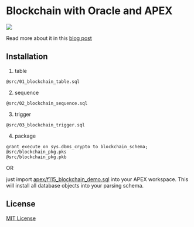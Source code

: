 # Blockchain with Oracle and APEX

![](https://blogdanielhochleitner.files.wordpress.com/2017/10/blockchain_demo.gif)

Read more about it in this [blog post](https://blog.danielhochleitner.de/2017/10/10/blockchain-with-oracle-and-apex/)


## Installation

1. table
```
@src/01_blockchain_table.sql
```

2. sequence
```
@src/02_blockchain_sequence.sql
```

3. trigger
```
@src/03_blockchain_trigger.sql
```

4. package
```
grant execute on sys.dbms_crypto to blockchain_schema;
@src/blockchain_pkg.pks
@src/blockchain_pkg.pkb
```

OR

just import [apex/f115_blockchain_demo.sql](https://github.com/Dani3lSun/oracle-blockchain/blob/master/apex/f115_blockchain_demo.sql) into your APEX workspace. This will install all database objects into your parsing schema.


## License

[MIT License](https://github.com/Dani3lSun/oracle-blockchain/blob/master/LICENSE)
